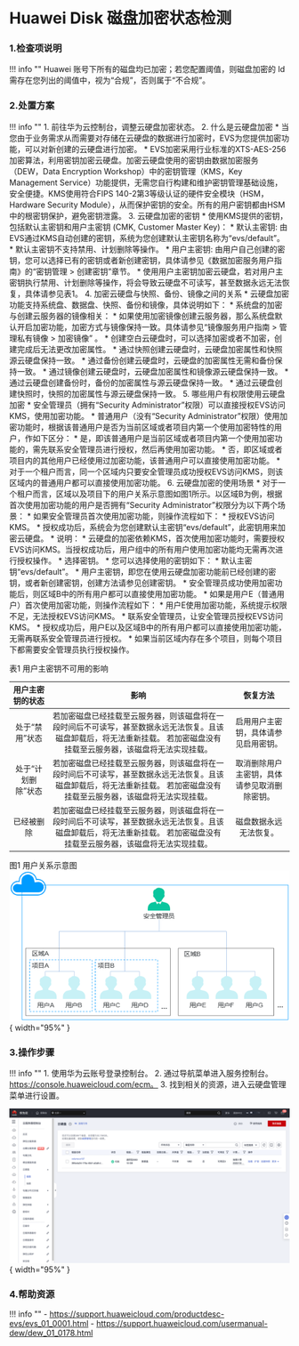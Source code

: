 # Huawei Disk 磁盘加密状态检测

### 1.检查项说明
!!! info ""
Huawei 账号下所有的磁盘均已加密；若您配置阈值，则磁盘加密的 Id 需存在您列出的阈值中，视为“合规”，否则属于“不合规”。

### 2.处置方案
!!! info ""
    1. 前往华为云控制台，调整云硬盘加密状态。
    2. 什么是云硬盘加密
        * 当您由于业务需求从而需要对存储在云硬盘的数据进行加密时，EVS为您提供加密功能，可以对新创建的云硬盘进行加密。
        * EVS加密采用行业标准的XTS-AES-256加密算法，利用密钥加密云硬盘。加密云硬盘使用的密钥由数据加密服务（DEW，Data Encryption Workshop）中的密钥管理（KMS，Key Management Service）功能提供，无需您自行构建和维护密钥管理基础设施，安全便捷。KMS使用符合FIPS 140-2第3等级认证的硬件安全模块（HSM，Hardware Security Module），从而保护密钥的安全。所有的用户密钥都由HSM中的根密钥保护，避免密钥泄露。
    3. 云硬盘加密的密钥
        * 使用KMS提供的密钥，包括默认主密钥和用户主密钥 (CMK, Customer Master Key)：
            * 默认主密钥: 由EVS通过KMS自动创建的密钥，系统为您创建默认主密钥名称为“evs/default”。
            * 默认主密钥不支持禁用、计划删除等操作。
            * 用户主密钥: 由用户自己创建的密钥，您可以选择已有的密钥或者新创建密钥，具体请参见《数据加密服务用户指南》的“密钥管理 > 创建密钥”章节。
        * 使用用户主密钥加密云硬盘，若对用户主密钥执行禁用、计划删除等操作，将会导致云硬盘不可读写，甚至数据永远无法恢复，具体请参见表1。
    4. 加密云硬盘与快照、备份、镜像之间的关系
        * 云硬盘加密功能支持系统盘、数据盘、快照、备份和镜像，具体说明如下：
            * 系统盘的加密与创建云服务器的镜像相关：
                * 如果使用加密镜像创建云服务器，那么系统盘默认开启加密功能，加密方式与镜像保持一致。具体请参见“镜像服务用户指南 > 管理私有镜像 > 加密镜像” 。
            * 创建空白云硬盘时，可以选择加密或者不加密，创建完成后无法更改加密属性。
            * 通过快照创建云硬盘时，云硬盘加密属性和快照源云硬盘保持一致。
            * 通过备份创建云硬盘时，云硬盘的加密属性无需和备份保持一致。
            * 通过镜像创建云硬盘时，云硬盘加密属性和镜像源云硬盘保持一致。
            * 通过云硬盘创建备份时，备份的加密属性与源云硬盘保持一致。
            * 通过云硬盘创建快照时，快照的加密属性与源云硬盘保持一致。
    5. 哪些用户有权限使用云硬盘加密
        * 安全管理员（拥有“Security Administrator”权限）可以直接授权EVS访问KMS，使用加密功能。
        * 普通用户（没有“Security Administrator”权限）使用加密功能时，根据该普通用户是否为当前区域或者项目内第一个使用加密特性的用户，作如下区分：
            * 是，即该普通用户是当前区域或者项目内第一个使用加密功能的，需先联系安全管理员进行授权，然后再使用加密功能。
            * 否，即区域或者项目内的其他用户已经使用过加密功能，该普通用户可以直接使用加密功能。
        * 对于一个租户而言，同一个区域内只要安全管理员成功授权EVS访问KMS，则该区域内的普通用户都可以直接使用加密功能。
    6. 云硬盘加密的使用场景
        * 对于一个租户而言，区域以及项目下的用户关系示意图如图1所示。以区域B为例，根据首次使用加密功能的用户是否拥有“Security Administrator”权限分为以下两个场景：
        * 如果安全管理员首次使用加密功能，则操作流程如下：
        * 授权EVS访问KMS。
        * 授权成功后，系统会为您创建默认主密钥“evs/default”，此密钥用来加密云硬盘。
            * 说明：
            * 云硬盘的加密依赖KMS，首次使用加密功能时，需要授权EVS访问KMS。当授权成功后，用户组中的所有用户使用加密功能均无需再次进行授权操作。
        * 选择密钥。
            * 您可以选择使用的密钥如下：
                * 默认主密钥“evs/default”。
                * 用户主密钥，即您在使用云硬盘加密功能前已经创建的密钥，或者新创建密钥，创建方法请参见创建密钥。
        * 安全管理员成功使用加密功能后，则区域B中的所有用户都可以直接使用加密功能。
        * 如果是用户E（普通用户）首次使用加密功能，则操作流程如下：
            * 用户E使用加密功能，系统提示权限不足，无法授权EVS访问KMS。
            * 联系安全管理员，让安全管理员授权EVS访问KMS。
        * 授权成功后，用户E以及区域B中的所有用户都可以直接使用加密功能，无需再联系安全管理员进行授权。
        * 如果当前区域内存在多个项目，则每个项目下都需要安全管理员执行授权操作。            

表1 用户主密钥不可用的影响

|   用户主密钥的状态    |   影响    | 恢复方法 |
|:-------:|:-------:| :----: |
|    处于“禁用”状态    |  若加密磁盘已经挂载至云服务器，则该磁盘将在一段时间后不可读写，甚至数据永远无法恢复。且该磁盘卸载后，将无法重新挂载。 若加密磁盘没有挂载至云服务器，该磁盘将无法实现挂载。   | 启用用户主密钥，具体请参见启用密钥。 |
|    处于“计划删除”状态    |   若加密磁盘已经挂载至云服务器，则该磁盘将在一段时间后不可读写，甚至数据永远无法恢复。且该磁盘卸载后，将无法重新挂载。 若加密磁盘没有挂载至云服务器，该磁盘将无法实现挂载。   | 取消删除用户主密钥，具体请参见取消删除密钥。 |
|    已经被删除    |   若加密磁盘已经挂载至云服务器，则该磁盘将在一段时间后不可读写，甚至数据永远无法恢复。且该磁盘卸载后，将无法重新挂载。 若加密磁盘没有挂载至云服务器，该磁盘将无法实现挂载。   | 磁盘数据永远无法恢复。 |

图1 用户关系示意图
![处置方案](../../img/suggest/huawei/disk/img.png){ width="95%" }

### 3.操作步骤
!!! info ""
    1. 使用华为云账号登录控制台。
    2. 通过导航菜单进入服务控制台。https://console.huaweicloud.com/ecm。
    3. 找到相关的资源，进入云硬盘管理菜单进行设置。

![处置方案](../../img/suggest/huawei/disk/img_1.png){ width="95%" }

### 4.帮助资源
!!! info ""
    - https://support.huaweicloud.com/productdesc-evs/evs_01_0001.html
    - https://support.huaweicloud.com/usermanual-dew/dew_01_0178.html
